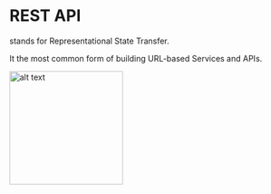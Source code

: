 # REST API
stands for Representational State Transfer.

It the most common form of building URL-based Services and APIs.

<img src="https://maxoffsky.com/word/wp-content/uploads/2012/11/RESTful-API-design.jpg" alt="alt text" width="200" margin="20px auto"/>
